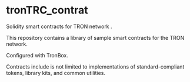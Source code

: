 # tronTRC_contrat

Solidity smart contracts for TRON network .

This repository contains a library of sample smart contracts for the TRON network.

Configured with TronBox.

Contracts include is not limited to implementations of standard-compliant tokens, library kits, and common utilities.
